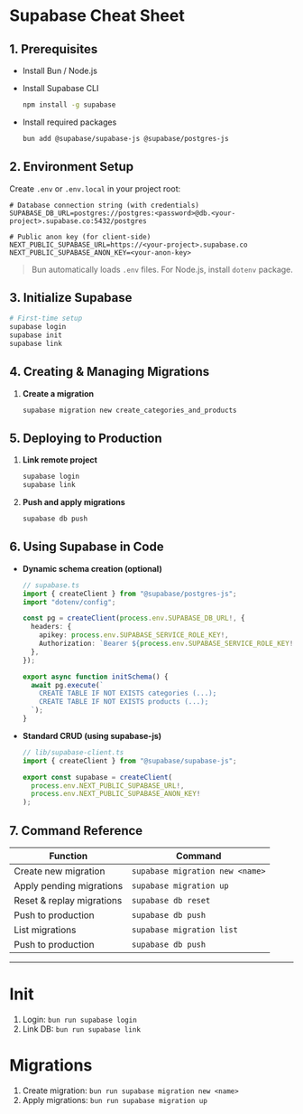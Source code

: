 # Supabase Cheat Sheet

## 1. Prerequisites

- Install Bun / Node.js
- Install Supabase CLI

  ```bash
  npm install -g supabase
  ```

- Install required packages

  ```bash
  bun add @supabase/supabase-js @supabase/postgres-js
  ```

## 2. Environment Setup

Create `.env` or `.env.local` in your project root:

```env
# Database connection string (with credentials)
SUPABASE_DB_URL=postgres://postgres:<password>@db.<your-project>.supabase.co:5432/postgres

# Public anon key (for client-side)
NEXT_PUBLIC_SUPABASE_URL=https://<your-project>.supabase.co
NEXT_PUBLIC_SUPABASE_ANON_KEY=<your-anon-key>
```

> Bun automatically loads `.env` files. For Node.js, install `dotenv` package.

## 3. Initialize Supabase

```bash
# First-time setup
supabase login
supabase init
supabase link
```

## 4. Creating & Managing Migrations

1. **Create a migration**

   ```bash
   supabase migration new create_categories_and_products
   ```

## 5. Deploying to Production

1. **Link remote project**

   ```bash
   supabase login
   supabase link
   ```

2. **Push and apply migrations**

   ```bash
   supabase db push
   ```

## 6. Using Supabase in Code

- **Dynamic schema creation (optional)**

  ```ts
  // supabase.ts
  import { createClient } from "@supabase/postgres-js";
  import "dotenv/config";

  const pg = createClient(process.env.SUPABASE_DB_URL!, {
    headers: {
      apikey: process.env.SUPABASE_SERVICE_ROLE_KEY!,
      Authorization: `Bearer ${process.env.SUPABASE_SERVICE_ROLE_KEY!}`,
    },
  });

  export async function initSchema() {
    await pg.execute(`
      CREATE TABLE IF NOT EXISTS categories (...);
      CREATE TABLE IF NOT EXISTS products (...);
    `);
  }
  ```

- **Standard CRUD (using supabase-js)**

  ```ts
  // lib/supabase-client.ts
  import { createClient } from "@supabase/supabase-js";

  export const supabase = createClient(
    process.env.NEXT_PUBLIC_SUPABASE_URL!,
    process.env.NEXT_PUBLIC_SUPABASE_ANON_KEY!
  );
  ```

## 7. Command Reference

| Function                  | Command                         |
| ------------------------- | ------------------------------- |
| Create new migration      | `supabase migration new <name>` |
| Apply pending migrations  | `supabase migration up`         |
| Reset & replay migrations | `supabase db reset`             |
| Push to production        | `supabase db push`              |
| List migrations           | `supabase migration list`       |
| Push to production        | `supabase db push`              |

---

# Init

1. Login: `bun run supabase login`
2. Link DB: `bun run supabase link`

# Migrations

1. Create migration: `bun run supabase migration new <name>`
2. Apply migrations: `bun run supabase migration up`

